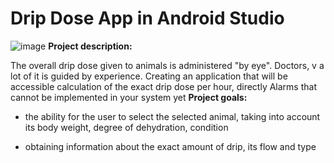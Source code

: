 # Drip Dose App in Android Studio
![image](https://github.com/Szym0nion/Drip-Dose-App-Java/assets/110334194/37f93abf-bba4-42a4-ae56-522d384e0835)
**Project description:**

The overall drip dose given to animals is administered "by eye". Doctors, v
a lot of it is guided by experience. Creating an application that will be accessible
calculation of the exact drip dose per hour, directly
Alarms that cannot be implemented in your system yet
**Project goals:**

- the ability for the user to select the selected animal, taking into account its
body weight, degree of dehydration, condition

- obtaining information about the exact amount of drip, its flow and type
